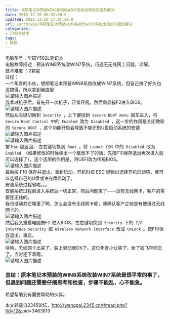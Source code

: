 ```yaml
---
title: 华硕笔记本预装WIN8系统改WIN7系统出现的问题及解决
date: 2015-12-28 06:32:00.0
updated: 2021-12-22 17:01:20.0
url: /archives/华硕笔记本预装win8系统改win7系统出现的问题及解决
categories: 
- IT综合技术
tags: 
- 维修
---
```


<p>电脑型号：华硕Y582L笔记本<br />电脑故障描述：预装WIN8系统改WIN7系统，巧遇无无线网上问题，详解。<br />技术难度 ：2颗星<br />过程：<br />一个年青的小伙，想把笔记本预装WIN8系统改成WIN7系统，但自己搞了好久也没搞得，所以拿到我店里<br /><img src="https://cdn.uu126.cn/wp-content/uploads/2015/12/Y582L1.jpg" alt="请输入图片描述" title="请输入图片描述"><br />我拿过机子后，首先开一次机子，正常开机。然后重启按F2进入BIOS。<br /><img src="https://cdn.uu126.cn/wp-content/uploads/2015/12/Y582L2.jpg" alt="请输入图片描述" title="请输入图片描述"><br />然后左右键切换到<code> Security </code>，上下键找到<code> Secure BOOT menu </code>回车进入，将<code> Secure Boot Control </code>中的<code> Enabled </code>改为<code> Disabled </code>，这一步的作用是关闭微软的<code> Secure BOOT </code>，这个功能开启会导致不能识别U盘启动系统的安装 <br /><img src="https://cdn.uu126.cn/wp-content/uploads/2015/12/Y582L3.jpg" alt="请输入图片描述" title="请输入图片描述"><br /><img src="https://cdn.uu126.cn/wp-content/uploads/2015/12/Y582L4.jpg" alt="请输入图片描述" title="请输入图片描述"><br />按 Esc 键返回， 左右键切换到<code> Boot </code>，将<code> Launch CSM </code>中的<code> Disabled </code>改为<code> Enabled </code>（如果修改的时候弹出一个框改不了的话，先按F10保存退出再次进入就可以选择了），这个选项的作用是，将UEFI改为传统BIOS。<br /><img src="https://cdn.uu126.cn/wp-content/uploads/2015/12/Y582L5.jpg" alt="请输入图片描述" title="请输入图片描述"><br />最后按 F10 保存并退出，重新启动。开机时按 ESC 键弹出选择开机启动项，就可以选择自己的U盘或许光盘启动了。<br />安装系统过程省略。。。<br />安装系统过程到进入系统后一切正常，然后问题来了——没有无线网卡，客户的需要连无线的。<br />我也没动其它哪里了啊，怎么会没有无线网卡呢，我确认客户之前是有使用过无线网卡的。<br /><img src="https://cdn.uu126.cn/wp-content/uploads/2015/12/Y582L6.jpg" alt="请输入图片描述" title="请输入图片描述"><br />然后我又重启电脑按F2 进入BIOS，左右键切换到<code> Security </code>下的<code> I/O Interface Security </code>把<code> Wireless Network Interface </code>改成<code> UnLock </code>。按F10保存退出，重启。<br /><img src="https://cdn.uu126.cn/wp-content/uploads/2015/12/Y582L7.jpg" alt="请输入图片描述" title="请输入图片描述"><br />哈哈，无线网卡出来了，装上驱动就OK了。这位年青小伙笑了，给了钱飞奔回去了。当时还下着雨。<br /><img src="https://cdn.uu126.cn/wp-content/uploads/2015/12/Y582L8.jpg" alt="请输入图片描述" title="请输入图片描述"></p><h3>总结：原本笔记本预装的WIN8系统改装WIN7系统是很平常的事了，但遇到问题还需要仔细思考和检查，步骤不能乱，心不能急。</h3><p>希望帮助到有需要帮助的伙伴。</p><p>本文转载自2345论坛，<a href="http://wangpai.2345.cn/thread.php?fid=12&amp">http://wangpai.2345.cn/thread.php?fid=12&amp</a>;pid=3463819</p>